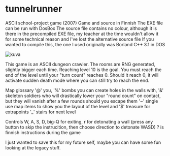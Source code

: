 # tunnelrunner
ASCII school-project game (2007)
Game and source in Finnish
The EXE file can be run with DosBox
The source file contains no colour, although it is there in the precompiled EXE file, my teacher at the time wouldn't allow it for some technical reason and I've lost the alternative source file
If you wanted to compile this, the one I used originally was Borland C++ 3.1 in DOS

![kuva](https://github.com/user-attachments/assets/d72c8efe-8bae-4130-bf30-42610b55eeb8)

This game is an ASCII dungeon crawler. The rooms are RNG generated, slightly bigger each time. Reaching level 10 is the goal. You must reach the end of the level until your "turn count" reaches 0. Should it reach 0, it will activate sudden death mode where you can still try to reach the end.

Map glossary
'@' you,
'%' bombs you can create holes in the walls with,
'&' skeleton soldiers who will drastically lower your "round count" on contact, but they will vanish after a few rounds should you escape them
'~' single use map items to show you the layout of the level  and 
'$' treasure for extrapoints
'_' stairs for next level


Controls W, A, S, D, 
big-Q for exiting,
r for detonating a wall (press any button to skip the instrucition, then choose direction to detonate WASD)
? is finnish instructions during the game

I just wanted to save this for my future self, maybe you can have some fun looking at the legacy stuff.
